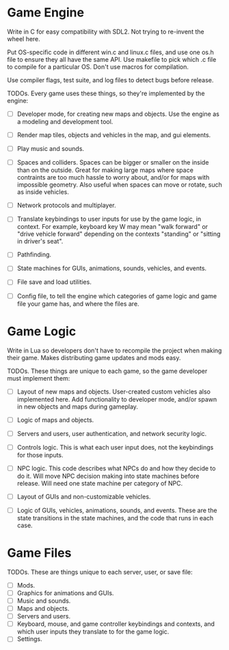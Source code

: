 # Game Engine

Write in C for easy compatibility with SDL2.
Not trying to re-invent the wheel here.

Put OS-specific code in different win.c and linux.c files, and use one os.h file to ensure they all have the same API. 
Use makefile to pick which .c file to compile for a particular OS. 
Don't use macros for compilation.

Use compiler flags, test suite, and log files to detect bugs before release.

TODOs. Every game uses these things, so they're implemented by the engine:

- [ ] Developer mode, for creating new maps and objects.
Use the engine as a modeling and development tool.

- [ ] Render map tiles, objects and vehicles in the map, and gui elements.
- [ ] Play music and sounds.
- [ ] Spaces and colliders. 
Spaces can be bigger or smaller on the inside than on the outside. 
Great for making large maps where space contraints are too much hassle to worry about, and/or for maps with impossible geometry.
Also useful when spaces can move or rotate, such as inside vehicles.

- [ ] Network protocols and multiplayer.
- [ ] Translate keybindings to user inputs for use by the game logic, in context.
For example, keyboard key W may mean "walk forward" or "drive vehicle forward" depending on the contexts "standing" or "sitting in driver's seat".

- [ ] Pathfinding.
- [ ] State machines for GUIs, animations, sounds, vehicles, and events.
- [ ] File save and load utilities.
- [ ] Config file, to tell the engine which categories of game logic and game file your game has, and where the files are.

# Game Logic

Write in Lua so developers don't have to recompile the project when making their game. 
Makes distributing game updates and mods easy.

TODOs. These things are unique to each game, so the game developer must implement them:

- [ ] Layout of new maps and objects. User-created custom vehicles also implemented here.
Add functionality to developer mode, and/or spawn in new objects and maps during gameplay.

- [ ] Logic of maps and objects.
- [ ] Servers and users, user authentication, and network security logic.
- [ ] Controls logic. This is what each user input does, not the keybindings for those inputs.
- [ ] NPC logic. This code describes what NPCs do and how they decide to do it.
Will move NPC decision making into state machines before release. Will need one state machine per category of NPC.

- [ ] Layout of GUIs and non-customizable vehicles.
- [ ] Logic of GUIs, vehicles, animations, sounds, and events.
These are the state transitions in the state machines, and the code that runs in each case.

# Game Files

TODOs. These are things unique to each server, user, or save file:

- [ ] Mods.
- [ ] Graphics for animations and GUIs.
- [ ] Music and sounds.
- [ ] Maps and objects.
- [ ] Servers and users.
- [ ] Keyboard, mouse, and game controller keybindings and contexts, and which user inputs they translate to for the game logic.
- [ ] Settings.
